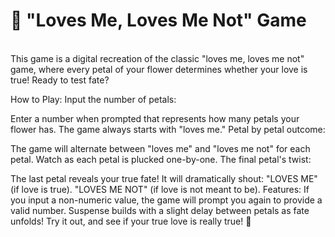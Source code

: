 # 🌸 "Loves Me, Loves Me Not" Game
<br>
This game is a digital recreation of the classic "loves me, loves me not" game, where every petal of your flower determines whether your love is true! Ready to test fate?

How to Play:
Input the number of petals:

Enter a number when prompted that represents how many petals your flower has.
The game always starts with "loves me."
Petal by petal outcome:

The game will alternate between "loves me" and "loves me not" for each petal.
Watch as each petal is plucked one-by-one.
The final petal's twist:

The last petal reveals your true fate! It will dramatically shout:
"LOVES ME" (if love is true).
"LOVES ME NOT" (if love is not meant to be).
Features:
If you input a non-numeric value, the game will prompt you again to provide a valid number.
Suspense builds with a slight delay between petals as fate unfolds!
Try it out, and see if your true love is really true! 💖
